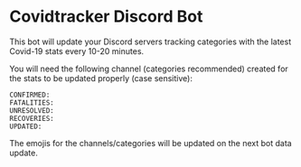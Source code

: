 Covidtracker Discord Bot
====

This bot will update your Discord servers tracking categories with the latest Covid-19 stats every 10-20 minutes.

You will need the following channel (categories recommended) created for the stats to be updated properly (case sensitive):

```
CONFIRMED:
FATALITIES:
UNRESOLVED:
RECOVERIES:
UPDATED:
```

The emojis for the channels/categories will be updated on the next bot
data update.

